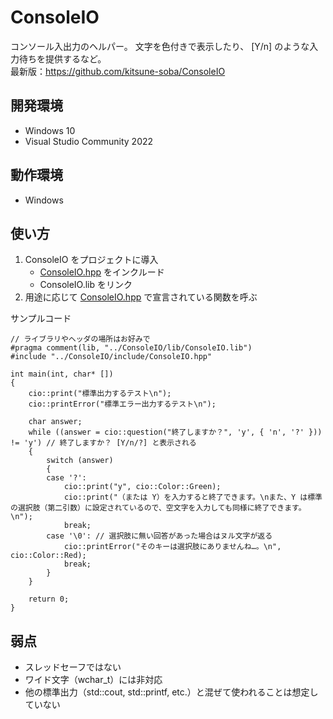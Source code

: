 # ConsoleIO
コンソール入出力のヘルパー。
文字を色付きで表示したり、<question> [Y/n] のような入力待ちを提供するなど。  
最新版：https://github.com/kitsune-soba/ConsoleIO

## 開発環境
- Windows 10
- Visual Studio Community 2022

## 動作環境
- Windows

## 使い方
1. ConsoleIO をプロジェクトに導入
	- [ConsoleIO.hpp](ConsoleIO/ConsoleIO.hpp) をインクルード
	- ConsoleIO.lib をリンク
1. 用途に応じて [ConsoleIO.hpp](ConsoleIO/ConsoleIO.hpp) で宣言されている関数を呼ぶ

サンプルコード
```
// ライブラリやヘッダの場所はお好みで
#pragma comment(lib, "../ConsoleIO/lib/ConsoleIO.lib")
#include "../ConsoleIO/include/ConsoleIO.hpp"

int main(int, char* [])
{
	cio::print("標準出力するテスト\n");
	cio::printError("標準エラー出力するテスト\n");

	char answer;
	while ((answer = cio::question("終了しますか？", 'y', { 'n', '?' })) != 'y') // 終了しますか？ [Y/n/?] と表示される
	{
		switch (answer)
		{
		case '?':
			cio::print("y", cio::Color::Green);
			cio::print("（または Y）を入力すると終了できます。\nまた、Y は標準の選択肢（第二引数）に設定されているので、空文字を入力しても同様に終了できます。\n");
			break;
		case '\0': // 選択肢に無い回答があった場合はヌル文字が返る
			cio::printError("そのキーは選択肢にありませんね…。\n", cio::Color::Red);
			break;
		}
	}

	return 0;
}
```

## 弱点
- スレッドセーフではない
- ワイド文字（wchar_t）には非対応
- 他の標準出力（std::cout, std::printf, etc.）と混ぜて使われることは想定していない
